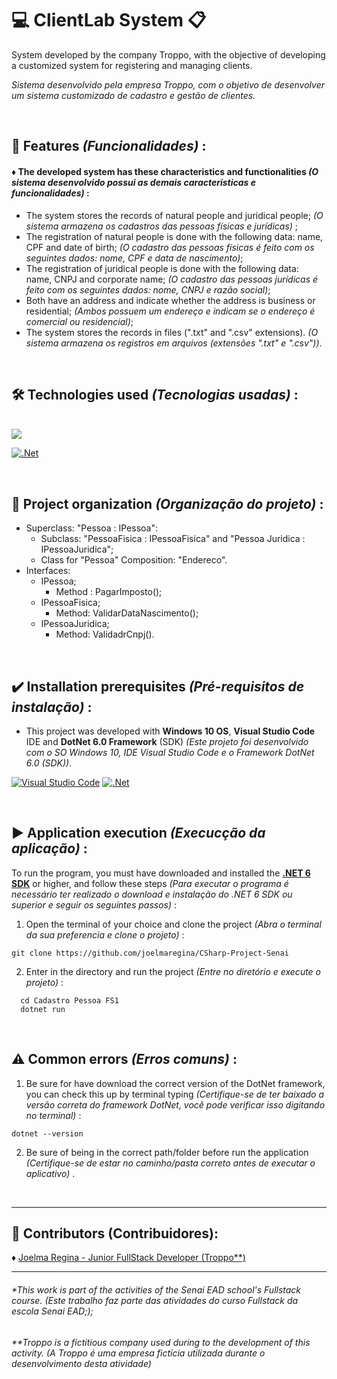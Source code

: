 # :computer: ClientLab System  :clipboard:

System developed by the company Troppo, with the objective of developing a customized system for registering and managing clients.

_Sistema desenvolvido pela empresa Troppo, com o objetivo de desenvolver um sistema customizado de cadastro e gestão de clientes._

<br>

## 📌 Features _(Funcionalidades)_ :

#### ♦ The developed system has these characteristics and functionalities _(O sistema desenvolvido possui as demais caracteristicas e funcionalidades)_ :
-  The system stores the records of  natural people and juridical people; _(O sistema armazena os cadastros das pessoas físicas e jurídicas)_ ;
- The registration of  natural people is done with the following data: name, CPF and date of birth; _(O cadastro das pessoas físicas é feito com os seguintes dados: nome, CPF e data de nascimento)_;
- The registration of juridical people is done with the following data: name, CNPJ and corporate name; _(O cadastro das pessoas jurídicas é feito com os seguintes dados: nome, CNPJ e razão social)_;
- Both have an address and indicate whether the address is business or residential; _(Ambos possuem um endereço e indicam se o endereço é comercial ou residencial)_;
- The system stores the records in files (".txt" and ".csv" extensions). _(O sistema armazena os registros em arquivos (extensões ".txt" e ".csv"))_.

<br>

## :hammer_and_wrench: Technologies used _(Tecnologias usadas)_ :
<br>
<img src ="https://img.shields.io/badge/c%23-%23239120.svg?style=for-the-badge&logo=c-sharp&logoColor=white"/>

[![.Net](https://img.shields.io/badge/.NET-5C2D91?style=for-the-badge&logo=.net&logoColor=white)](https://dotnet.microsoft.com/en-us/download)

<br>

## 	:bookmark_tabs: Project organization _(Organização do projeto)_ :

- Superclass: "Pessoa : IPessoa":
    - Subclass: "PessoaFisica : IPessoaFisica" and "Pessoa Juridica : IPessoaJuridica";
    - Class for "Pessoa" Composition: "Endereco".
- Interfaces:
    - IPessoa;
        - Method : PagarImposto();
    - IPessoaFisica;
        - Method: ValidarDataNascimento(); 
    - IPessoaJuridica;
        - Method: ValidadrCnpj().

<br>

 ## :heavy_check_mark: Installation prerequisites _(Pré-requisitos de instalação)_ :

- This project was developed with **Windows 10 OS**, **Visual Studio Code** IDE and **DotNet 6.0 Framework** (SDK) _(Este projeto foi desenvolvido com o SO Windows 10, IDE Visual Studio Code e o Framework DotNet 6.0 (SDK))_.

[![Visual Studio Code](https://img.shields.io/badge/VisualStudioCode-0078d7.svg?style=for-the-badge&logo=visual-studio-code&logoColor=white"/)](https://code.visualstudio.com/)
[![.Net](https://img.shields.io/badge/.NET-5C2D91?style=for-the-badge&logo=.net&logoColor=white)](https://dotnet.microsoft.com/en-us/download)

<br>

## 	:arrow_forward: Application execution _(Execucção da aplicação)_ :

To run the program, you must have downloaded and installed the [**.NET 6 SDK**](https://dotnet.microsoft.com/en-us/download) or higher, and follow these steps _(Para executar o programa é necessário ter realizado o download e instalação do .NET 6 SDK ou superior e seguir os seguintes passos)_ :

1. Open the terminal of your choice and clone the project _(Abra o terminal da sua preferencia e clone o projeto)_ :

````
git clone https://github.com/joelmaregina/CSharp-Project-Senai
````

2. Enter in the directory and run the project _(Entre no diretório e execute o projeto)_ :

`````
  cd Cadastro Pessoa FS1
  dotnet run
`````

<br>

## :warning: Common errors _(Erros comuns)_ :

1. Be sure for have download the correct version of the DotNet framework, you can check this up by terminal typing _(Certifique-se de ter baixado a versão correta do framework DotNet, você pode verificar isso digitando no terminal)_ : 

````
dotnet --version
````
2. Be sure of being in the correct path/folder before run the application _(Certifique-se de estar no caminho/pasta correto antes de executar o aplicativo)_ .

<br>
<hr>

## :handshake: Contributors (Contribuidores):

♦ [Joelma Regina - Junior FullStack Developer (Troppo**)](https://github.com/joelmaregina)
<hr>

###### *This work is part of the activities of the Senai EAD school's Fullstack course. _(Este trabalho faz parte das atividades do curso Fullstack da escola Senai EAD;)_;
###### **Troppo is a fictitious company used during to the development of this activity. _(A Troppo é uma empresa fictícia utilizada durante o desenvolvimento desta atividade)_
